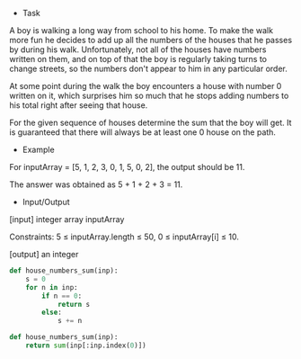 
* Task

A boy is walking a long way from school to his home. To make the walk more fun he decides to add up all the numbers of the houses that he passes by during his walk. Unfortunately, not all of the houses have numbers written on them, and on top of that the boy is regularly taking turns to change streets, so the numbers don't appear to him in any particular order.

At some point during the walk the boy encounters a house with number 0 written on it, which surprises him so much that he stops adding numbers to his total right after seeing that house.

For the given sequence of houses determine the sum that the boy will get. It is guaranteed that there will always be at least one 0 house on the path.
* Example

For inputArray = [5, 1, 2, 3, 0, 1, 5, 0, 2], the output should be 11.

The answer was obtained as 5 + 1 + 2 + 3 = 11.
* Input/Output

[input] integer array inputArray

Constraints: 5 ≤ inputArray.length ≤ 50, 0 ≤ inputArray[i] ≤ 10.

[output] an integer
```python
def house_numbers_sum(inp):
    s = 0
    for n in inp:
        if n == 0:
            return s
        else:
            s += n
```
```python
def house_numbers_sum(inp):
    return sum(inp[:inp.index(0)])
```
